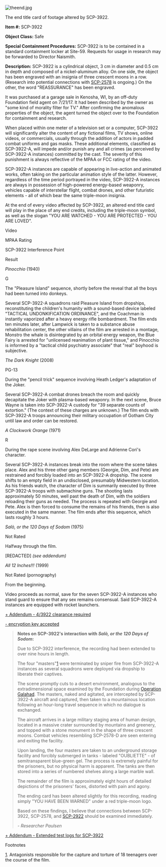 ![theend.jpg](http://scp-wiki.wdfiles.com/local--files/scp-3922/theend.jpg)

The end title card of footage altered by SCP-3922.

**Item #:** SCP-3922

**Object Class:** Safe

**Special Containment Procedures:** SCP-3922 is to be contained in a standard containment locker at Site-59. Requests for usage in research may be forwarded to Director Naismith.

**Description:** SCP-3922 is a cylindrical object, 3 cm in diameter and 0.5 cm in depth and composed of a nickel-aluminum alloy. On one side, the object has been engraved with an insignia of three crescent moons in a row. (Research into potential connections with [SCP-2578](/scp-2578) is ongoing.) On the other, the word "REASSURANCE" has been engraved.

It was purchased at a garage sale in Kenosha, WI, by an off-duty Foundation field agent on 7/21/17. It had been described by the owner as "some kind of morality filter for TV." After confirming the anomalous properties of the object, the agent turned the object over to the Foundation for containment and research.

When placed within one meter of a television set or a computer, SCP-3922 will significantly alter the content of any fictional films, TV shows, online videos, or commercials, usually through the addition of actors in padded combat uniforms and gas masks. These additional elements, classified as SCP-3922-A, will impede and/or punish any and all crimes (as perceived by SCP-3922-A instances) committed by the cast. The severity of this punishment is always reflective of the MPAA or FCC rating of the video.

SCP-3922-A instances are capable of appearing in live-action and animated works, often taking on the particular animation style of the latter. However, regardless of the time period portrayed in the video, SCP-3922-A instances are always in possession of high-powered energy-based weaponry, vehicles capable of interstellar flight, combat drones, and other futuristic elements - all of which bear the same triple-moon insignia.

At the end of every video affected by SCP-3922, an altered end title card will play in the place of any end credits, including the triple-moon symbol, as well as the slogan "YOU ARE WATCHED - YOU ARE PROTECTED - YOU ARE LOVED".

Video

MPAA Rating

SCP-3922 Interference Point

Result

_Pinocchio_ (1940)

G

The "Pleasure Island" sequence, shortly before the reveal that all the boys had been turned into donkeys.

Several SCP-3922-A squadrons raid Pleasure Island from dropships, reconstituting the children's humanity with a sound-based device labeled "TACTICAL UNDONKIFICATION ORDINANCE", and the Coachman is instantly vaporized after a heavy energy rifle bombardment. The film ends ten minutes later, after Lampwick is taken to a substance abuse rehabilitation center, the other villains of the film are arrested in a montage, Monstro the whale is disintegrated by an orbital energy weapon, the Blue Fairy is arrested for "unlicensed reanimation of plant tissue," and Pinocchio is informed by a "tactical child psychiatry associate" that "real" boyhood is subjective.

_The Dark Knight_ (2008)

PG-13

During the "pencil trick" sequence involving Heath Ledger's adaptation of the Joker.

Several SCP-3922-A combat drones breach the room and quickly decapitate the Joker with plasma-based weaponry. In the next scene, Bruce Wayne is taken into SCP-3922-A custody for "39 separate counts of extortion." (The context of these charges are unknown.) The film ends with SCP-3922-A troops announcing their military occupation of Gotham City until law and order can be restored.

_A Clockwork Orange_ (1971)

R

During the rape scene involving Alex DeLarge and Adrienne Cori's character.

Several SCP-3922-A instances break into the room where the scene takes place. Alex and his three other gang members (Georgie, Dim, and Pete) are restrained and forcibly loaded into an SCP-3922-A dropship. The scene shifts to an empty field in an undisclosed, presumably Midwestern location. As his friends watch, the character of Dim is summarily executed by three SCP-3922-A troops with submachine guns. The shooting lasts approximately 50 minutes, well past the death of Dim, with the soldiers reloading their guns as needed. The process is repeated with Georgie and Pete. Alex is then forced to consume the remains of his friends, then is also executed in the same manner. The film ends after this sequence, which lasts roughly 3 hours.

_Salò, or the 120 Days of Sodom_ (1975)

Not Rated

Halfway through the film.

\[REDACTED\] _(see addendum)_

_All 12 Inches!!!_ (1999)

Not Rated (pornography)

From the beginning.

Video proceeds as normal, save for the seven SCP-3922-A instances who stand guard to ensure that any sex remains consensual. Said SCP-3922-A instances are equipped with rocket launchers.

[+ Addendum - 4/3922 clearance required](javascript:;)

[\- encryption key accepted](javascript:;)

> **Notes on SCP-3922's interaction with _Salò, or the 120 Days of Sodom_:**
> 
> Due to SCP-3922 interference, the recording had been extended to over nine hours in length.
> 
> The four "masters"[1](javascript:;) were terminated by sniper fire from SCP-3922-A instances as several squadrons were deployed via dropship to liberate their captives.
> 
> The scene promptly cuts to a desert environment, analogous to the extradimensional space examined by the Foundation during [Operation Galahad](/operation-galahad). The masters, naked and agitated, are intercepted by SCP-3922-A aircraft and captured, then taken to a mountainous location following an hour-long travel sequence in which no dialogue is exchanged.
> 
> The aircraft arrives in a large military staging area of human design, located in a massive crater surrounded by mountains and greenery, and topped with a stone monument in the shape of three crescent moons. Combat vehicles resembling SCP-2578-D are seen entering and exiting the facility.
> 
> Upon landing, the four masters are taken to an underground storage facility and forcibly submerged in tanks - labeled "OUBLIETTE" - of semitransparent blue-green gel. The process is extremely painful for the prisoners, but no physical harm is apparent. The tanks are then stored into a series of numbered shelves along a large marble wall.
> 
> The remainder of the film is approximately eight hours of detailed depictions of the prisoners' faces, distorted with pain and agony.
> 
> The ending card has been altered slightly for this recording, reading simply "YOU HAVE BEEN WARNED" under a red triple-moon logo.
> 
> Based on these findings, I believe that connections between SCP-3922, SCP-2578, and [SCP-2922](/scp-2922) should be examined immediately.
> 
> _\- Researcher Paulsen_

[\+ Addendum - Extended test logs for SCP-3922](/scp-3922-extended-test-logs)

Footnotes

[1](javascript:;). Antagonists responsible for the capture and torture of 18 teenagers over the course of the film.